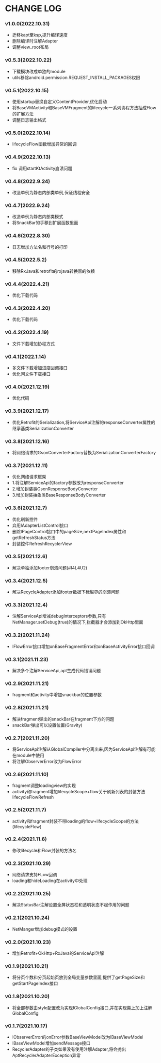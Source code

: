 # CHANGE LOG
### v1.0.0(2022.10.31)

+ 迁移kapt至ksp,提升编译速度
+ 删除编译时注解Adapter
+ 调整view_root布局

### v0.5.3(2022.10.22)

+ 下载模块改成单独的module
+ utils移除android.permission.REQUEST_INSTALL_PACKAGES权限

### v0.5.1(2022.10.15)

+ 使用startup替换自定义ContentProvider,优化启动
+ 将BaseVMActivity和BaseVMFragment的lifecycle一系列协程方法抽成Flow的扩展方法
+ 调整日志输出格式

### v0.5.0(2022.10.14)

+ lifecycleFlow函数增加异常的回调

### v0.4.9(2022.10.13)

+ fix 调用startKtActivity崩溃问题

### v0.4.8(2022.9.24)

+ 改造单例为静态内部类单例,保证线程安全

### v0.4.7(2022.9.24)

+ 改造单例为静态内部类模式
+ 将SnackBar的手移到扩展函数里面

### v0.4.6(2022.8.30)

+ 日志增加方法名和行号的打印

### v0.4.5(2022.5.2)

+ 移除RxJava和retrofit的rxjava转换器的依赖

### v0.4.4(2022.4.21)

+ 优化下载代码

### v0.4.3(2022.4.20)

+ 优化下载代码

### v0.4.2(2022.4.19)

+ 文件下载增加协程方式

### v0.4.1(2022.1.14)

+ 多文件下载增加进度回调接口
+ 优化问文件下载接口

### v0.4.0(2021.12.19)

+ 优化代码


### v0.3.9(2021.12.17)

+ 优化Retrofit的Serialization,将ServiceApi注解的responseConverter属性的继承基类SerializationConverter

### v0.3.8(2021.12.16)

+ 将网络请求的GsonConverterFactory替换为SerializationConverterFactory

### v0.3.7(2021.12.11)

+ 优化网络请求框架
+ 1.将注解ServiceApi的factory参数改为responseConverter
+ 2.增加封装类GsonResponseBodyConverter
+ 3.增加封装抽象类BaseResponseBodyConverter

### v0.3.6(2021.12.7)

+ 优化刷新控件
+ 弃用IAdapterListControl接口
+ 删除IPageControl接口中的pageSize,nextPageIndex属性和getRefreshStatus方法
+ 封装控件RefreshRecyclerView

### v0.3.5(2021.12.6)

+ 解决单独添加footer崩溃问题(#I4L4U2)

### v0.3.4(2021.12.5)

+ 解决RecycleAdapter添加footer数据下标越界的崩溃问题

### v0.3.3(2021.12.4)

+ 注解ServiceApi增减debugInterceptors参数,只有NetManager.setDebug(true)的情况下,拦截器才会添加到OkHttp里面

### v0.3.2(2021.11.24)

+ IFlowError接口增加onBaseFragmentError和onBaseActivityError接口回调

### v0.3.1(2021.11.23)

+ 解决多个注解ServiceApi,apt生成代码错误问题

### v0.2.9(2021.11.21)

+ fragment和activity中增加snackbar的位置参数

### v0.2.8(2021.11.21)

+ 解决fragment弹出的snackBar在fragment下方的问题
+ snackBar弹出可以设置位置(Gravity)

### v0.2.7(2021.11.20)

+ 将ServiceApi注解从GlobalCompiler中分离出来,因为ServiceApi注解有可能在module中使用
+ 将注解ObserverError改为FlowError

### v0.2.6(2021.11.10)

+ fragment调整loadingview的实现
+ activity和fragment增加lifecycleScope+flow关于刷新列表的封装方法lifecycleFlowRefresh

### v0.2.5(2021.11.7)

+ activity和fragment封装不带loading的flow+lifecycleScope的方法(lifecycleFlow)

### v0.2.4(2021.11.6)

+ 修改lifecycle和Flow封装的方法名

### v0.2.3(2021.10.29)

+ 网络请求支持FLow回调
+ loading和hideLoading在activity中处理

### v0.2.2(2021.10.25)

+ 解决StatusBar注解设置全屏状态栏和透明状态不起作用的问题

### v0.2.1(2021.10.24)

+ NetManger增加debug模式的设置

### v0.2.0(2021.10.23)

+ 增加Retrofit+OkHttp+RxJava的ServiceApi注解

### v0.1.9(2021.10.21)

+ 将分页个数和分页起始页放到全局变量参数里面,提供了getPageSize和getStartPageIndex接口

### v0.1.8(2021.10.20)

+ 将全部参数由style配置改为实现IGlobalConfig接口,并在实现类上加上注解GlobalConfig

### v0.1.7(2021.10.17)

+ IObserverError的onError参数BaseViewModel改为IBaseViewModel
+ IBaseViewModel增加sendMessage接口
+ RecyclerAdapter的子类如果没有使用注解Adapter,将会抛出AptRecyclerAdapterException异常